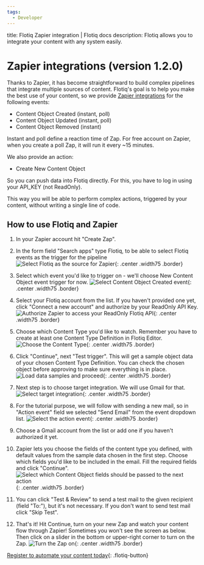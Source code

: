 ```yaml
---
tags:
  - Developer
---
```


title: Flotiq Zapier integration | Flotiq docs
description: Flotiq allows you to integrate your content with any system easily.

# Zapier integrations (version 1.2.0)

Thanks to Zapier, it has become straightforward to build complex pipelines that integrate multiple sources of content. Flotiq's goal is to help you make the best use of your content, so we provide [Zapier integrations](https://zapier.com/apps/flotiq/integrations) 
for the following events:

* Content Object Created (instant, poll)
* Content Object Updated (instant, poll)
* Content Object Removed (instant)

Instant and poll define a reaction time of Zap. For free account on Zapier, when you create a poll Zap, it will run it every ~15 minutes.

We also provide an action:

* Create New Content Object

So you can push data into Flotiq directly. For this, you have to log in using your API_KEY (not ReadOnly).

This way you will be able to perform complex actions, triggered by your content,
without writing a single line of code.

## How to use Flotiq and Zapier

1. In your Zapier account hit "Create Zap".
2. In the form field "Search apps" type Flotiq, to be able to select Flotiq events as the trigger for the pipeline
    ![Select Flotiq as the source for Zapier](images/zapier/zapier-1.png){: .center .width75 .border}

3. Select which event you'd like to trigger on - we'll choose New Content Object event trigger for now.
    ![Select Content Object Created event](images/zapier/zapier-2.png){: .center .width75 .border}

4. Select your Flotiq account from the list. If you haven't provided one yet, click "Connect a new account" and authorize by your ReadOnly API Key.
    ![Authorize Zapier to access your ReadOnly Flotiq API](images/zapier/zapier-3.png){: .center .width75 .border}

5. Choose which Content Type you'd like to watch. Remember you have to create at least one Content Type Definition in Flotiq Editor.
    ![Choose the Content Type](images/zapier/zapier-4.png){: .center .width75 .border}

6. Click "Continue", next "Test trigger". This will get a sample object data of your chosen Content Type Definition. You can check the chosen object before approving to make sure everything is in place.
    ![Load data samples and proceed](images/zapier/zapier-5.png){: .center .width75 .border}

7. Next step is to choose target integration. We will use Gmail for that.
    ![Select target integration](images/zapier/zapier-6.png){: .center .width75 .border}

8. For the tutorial purpose, we will follow with sending a new mail, so in "Action event" field we selected "Send Email" from the event dropdown list.
    ![Select the action event](images/zapier/zapier-7.png){: .center .width75 .border}

9. Choose a Gmail account from the list or add one if you haven't authorized it yet.

10. Zapier lets you choose the fields of the content type you defined, with default values from the sample data chosen in the first step. Choose which fields you'd like to be included in the email. Fill the required fields and click "Continue".
    ![Select which Content Object fields should be passed to the next action](images/zapier/zapier-8.png){: .center .width75 .border}

11. You can click "Test & Review" to send a test mail to the given recipient (field "To:"), but it's not necessary. If you don't want to send test mail click "Skip Test".

12. That's it! Hit Continue, turn on your new Zap and watch your content flow through Zapier! Sometimes you won't see the screen as below. Then click on a slider in the bottom or upper-right corner to turn on the Zap.
    ![Turn the Zap on](images/zapier/zapier-9.png){: .center .width75 .border}

    
[Register to automate your content today](https://editor.flotiq.com/register?plan=1ef44daa-fdc3-6790-960e-cb20a0848bfa){: .flotiq-button}
